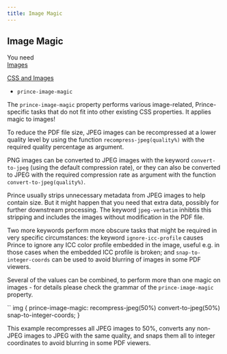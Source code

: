 ```yaml
---
title: Image Magic
---
```


Image Magic
-----------

You need  
[Images](doc-latest/images.html#images)

[CSS and Images](doc-latest/images.html#images-css)

-   `prince-image-magic`

The `prince-image-magic` property performs various image-related, Prince-specific tasks that do not fit into other existing CSS properties. It applies magic to images!

To reduce the PDF file size, JPEG images can be recompressed at a lower quality level by using the function `recompress-jpeg(quality%)` with the required quality percentage as argument.

PNG images can be converted to JPEG images with the keyword `convert-to-jpeg` (using the default compression rate), or they can also be converted to JPEG with the required compression rate as argument with the function `convert-to-jpeg(quality%)`.

Prince usually strips unnecessary metadata from JPEG images to help contain size. But it might happen that you need that extra data, possibly for further downstream processing. The keyword `jpeg-verbatim` inhibtis this stripping and includes the images without modification in the PDF file.

Two more keywords perform more obscure tasks that might be required in very specific circumstances: the keyword `ignore-icc-profile` causes Prince to ignore any ICC color profile embedded in the image, useful e.g. in those cases when the embedded ICC profile is broken; and `snap-to-integer-coords` can be used to avoid blurring of images in some PDF viewers.

Several of the values can be combined, to perform more than one magic on images - for details please check the grammar of the `prince-image-magic` property.

``
    img {
        prince-image-magic: recompress-jpeg(50%) convert-to-jpeg(50%) snap-to-integer-coords;
    }

This example recompresses all JPEG images to 50%, converts any non-JPEG images to JPEG with the same quality, and snaps them all to integer coordinates to avoid blurring in some PDF viewers.

